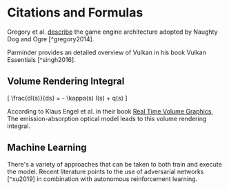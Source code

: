 # Citations and Formulas

Gregory et al. [describe](assets/index.html) the game engine architecture adopted by Naughty Dog and Ogre [^gregory2014].

Parminder provides an detailed overview of Vulkan in his book Vulkan Essentials [^singh2016].

## Volume Rendering Integral

\[ \frac{dI(s)}{ds} = - \kappa(s) I(s) + q(s) \]

According to Klaus Engel et al. in their book [Real Time Volume Graphics](http://www.real-time-volume-graphics.org/), The emission-absorption optical model leads to this volume rendering integral.

## Machine Learning

There's a variety of approaches that can be taken to both train and execute the model. Recent literature points to the use of adversarial networks [^xu2019] in combination with autonomous reinforcement learning.
